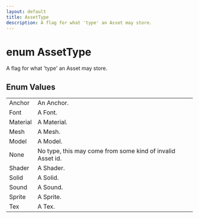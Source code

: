 ```yaml
---
layout: default
title: AssetType
description: A flag for what 'type' an Asset may store.
---
```

# enum AssetType

A flag for what 'type' an Asset may store.

## Enum Values

|  |  |
|--|--|
|Anchor|An Anchor.|
|Font|A Font.|
|Material|A Material.|
|Mesh|A Mesh.|
|Model|A Model.|
|None|No type, this may come from some kind of invalid Asset id.|
|Shader|A Shader.|
|Solid|A Solid.|
|Sound|A Sound.|
|Sprite|A Sprite.|
|Tex|A Tex.|
